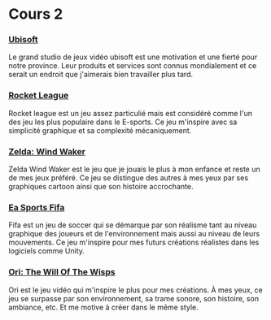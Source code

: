 # Cours 2

### [Ubisoft](https://www.ubisoft.com/fr-ca/) 
 Le grand studio de jeux vidéo ubisoft est une motivation et une fierté pour notre province. Leur produits et services sont connus mondialement et ce serait un endroit que j'aimerais bien travailler plus tard.

### [Rocket League](https://www.rocketleague.com/)
Rocket league est un jeu assez particulié mais est considéré comme l'un des jeu les plus populaire dans le E-sports. Ce jeu m'inspire avec sa simplicité graphique et sa complexité mécaniquement.

### [Zelda: Wind Waker](https://en.wikipedia.org/wiki/The_Legend_of_Zelda:_The_Wind_Waker)
  Zelda Wind Waker est le jeu que je jouais le plus à mon enfance et reste un de mes jeux préféré. Ce jeu se distingue des autres à mes yeux par ses graphiques cartoon ainsi que son histoire accrochante.

### [Ea Sports Fifa](https://www.ea.com/fr-fr/games/fifa/fifa-23)
 Fifa est un jeu de soccer qui se démarque par son réalisme tant au niveau graphique des joueurs et de l'environnement mais aussi au niveau de leurs mouvements. Ce jeu m'inspire pour mes futurs créations réalistes dans les logiciels comme Unity.

### [Ori: The Will Of The Wisps](https://www.orithegame.com/)
 Ori est le jeu vidéo qui m'inspire le plus pour mes créations. À mes yeux, ce jeu se surpasse par son environnement, sa trame sonore, son histoire, son ambiance, etc. Et me motive à créer dans le même style.

